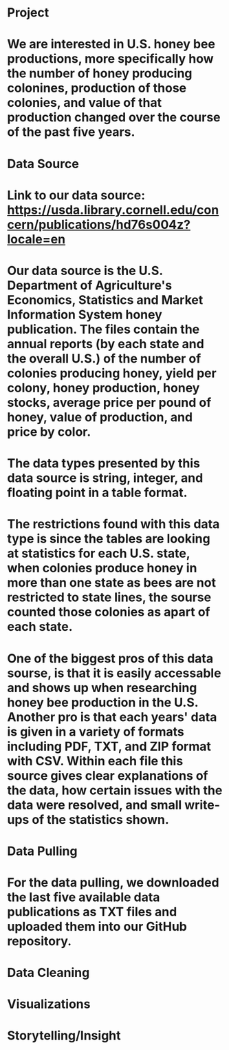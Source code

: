 # Project
# We are interested in U.S. honey bee productions, more specifically how the number of honey producing colonines, production of those colonies, and value of that production changed over the course of the past five years.  
# Data Source
# Link to our data source: https://usda.library.cornell.edu/concern/publications/hd76s004z?locale=en
# Our data source is the U.S. Department of Agriculture's Economics, Statistics and Market Information System honey publication. The files contain the annual reports (by each state and the overall U.S.) of the number of colonies producing honey, yield per colony, honey production, honey stocks, average price per pound of honey, value of production, and price by color.
# The data types presented by this data source is string, integer, and floating point in a table format.
# The restrictions found with this data type is since the tables are looking at statistics for each U.S. state, when colonies produce honey in more than one state as bees are not restricted to state lines, the sourse counted those colonies as apart of each state. 
# One of the biggest pros of this data sourse, is that it is easily accessable and shows up when researching honey bee production in the U.S. Another pro is that each years' data is given in a variety of formats including PDF, TXT, and ZIP format with CSV. Within each file this source gives clear explanations of the data, how certain issues with the data were resolved, and small write-ups of the statistics shown. 
# Data Pulling
# For the data pulling, we downloaded the last five available data publications as TXT files and uploaded them into our GitHub repository. 
# Data Cleaning
# Visualizations
# Storytelling/Insight
